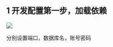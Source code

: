 

## 1 开发配置第一步，加载依赖

![](https://gitee.com/heng-star/springboot-layui-echarts/raw/master/pic/%E5%BC%80%E5%8F%91%E9%85%8D%E7%BD%AE%E5%9B%BE%E7%89%871.jpg)

分别设置端口，数据库名，账号密码